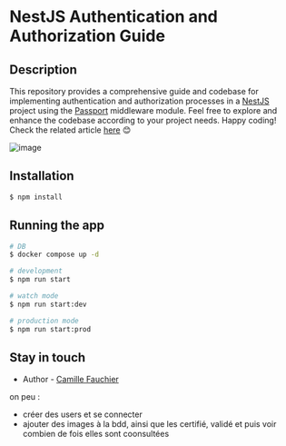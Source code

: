 # NestJS Authentication and Authorization Guide

## Description

This repository provides a comprehensive guide and codebase for implementing authentication and authorization processes in a [NestJS ](https://nestjs.com/)project using the [Passport](https://www.passportjs.org/) middleware module.
Feel free to explore and enhance the codebase according to your project needs. Happy coding!
Check the related article [here](https://www.sipios.com/blog-posts/implementing-authentication-in-nestjs-using-passport-and-jwt) 😊

![image](https://github.com/sipios/tuto-authentication-nestjs/assets/129767301/50ef3c15-d4da-4eb9-ba9b-b196c84aa9e4)

## Installation

```bash
$ npm install
```

## Running the app

```bash
# DB
$ docker compose up -d

# development
$ npm run start

# watch mode
$ npm run start:dev

# production mode
$ npm run start:prod
```

## Stay in touch

- Author - [Camille Fauchier](https://www.linkedin.com/in/camille-fauchier/)


on peu : 

- créer des users et se connecter
- ajouter des images à la bdd, ainsi que les certifié, validé et puis voir combien de fois elles sont coonsultées
